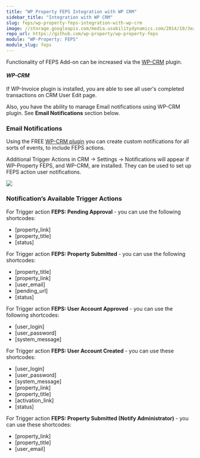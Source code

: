 ```yaml
---
title: "WP Property FEPS Integration with WP CRM"
sidebar_title: "Integration with WP CRM"
slug: feps/wp-property-feps-integration-with-wp-crm
image: //storage.googleapis.com/media.usabilitydynamics.com/2014/10/3ea55b73-wpproperty-extension-feps-icon-300x300.png
repo_url: https://github.com/wp-property/wp-property-feps
module: "WP-Property: FEPS"
module_slug: feps
---
```


Functionality of FEPS Add-on can be increased via the [WP-CRM](https://wp-crm.github.io/docs/) plugin.

#### _WP-CRM_

If WP-Invoice plugin is installed, you are able to see all user's completed transactions on CRM User Edit page.

Also, you have the ability to manage Email notifications using WP-CRM plugin. See **Email Notifications** section below.

### Email Notifications

Using the FREE [WP-CRM plugin](https://wp-crm.github.io/docs/) you can create custom notifications for all sorts of events, to include FEPS actions.

Additional Trigger Actions in CRM -> Settings -> Notifications will appear if WP-Property FEPS, and WP-CRM, are installed. They can be used to set up FEPS action user notifications.

![](https://storage.googleapis.com/media.usabilitydynamics.com/2012/07/WP-CRM_Integration.png)

### Notification’s Available Trigger Actions

For Trigger action **FEPS: Pending Approval** - you can use the following shortcodes:
* [property_link]
* [property_title]
* [status]

For Trigger action **FEPS: Property Submitted** - you can use the following shortcodes:
* [property_title]
* [property_link]
* [user_email]
* [pending_url]
* [status]

For Trigger action **FEPS: User Account Approved** - you can use the following shortcodes:
* [user_login]
* [user_password]
* [system_message]

For Trigger action **FEPS: User Account Created** - you can use these shortcodes:
* [user_login]
* [user_password]
* [system_message]
* [property_link]
* [property_title]
* [activation_link]
* [status]

For Trigger action **FEPS: Property Submitted (Notify Administrator)** - you can use these shortcodes:
* [property_link]
* [property_title]
* [user_email]

